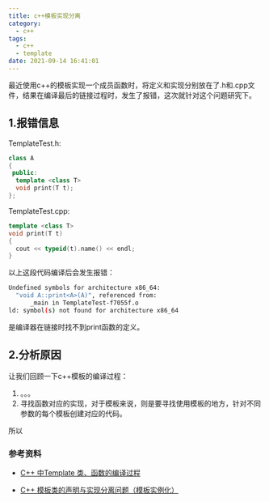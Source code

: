 ```yaml
---
title: c++模板实现分离
category:
  - c++
tags:
  - c++
  - template
date: 2021-09-14 16:41:01
---
```


最近使用c++的模板实现一个成员函数时，将定义和实现分别放在了.h和.cpp文件，结果在编译最后的链接过程时，发生了报错，这次就针对这个问题研究下。
<!-- more -->

## 1.报错信息

TemplateTest.h:

```cpp
class A
{
 public:
  template <class T>
  void print(T t);
};
```

TemplateTest.cpp:

```cpp
template <class T>
void print(T t)
{
  cout << typeid(t).name() << endl;
}
```

以上这段代码编译后会发生报错：

```bash
Undefined symbols for architecture x86_64:
  "void A::print<A>(A)", referenced from:
      _main in TemplateTest-f7055f.o
ld: symbol(s) not found for architecture x86_64
```

是编译器在链接时找不到print函数的定义。

## 2.分析原因

让我们回顾一下c++模板的编译过程：

1. 。。。
2. 寻找函数对应的实现，对于模板来说，则是要寻找使用模板的地方，针对不同参数的每个模板创建对应的代码。

所以

### 参考资料

* [C++ 中Template 类、函数的编译过程](https://blog.csdn.net/xianxjm/article/details/73457412)

* [C++ 模板类的声明与实现分离问题（模板实例化）](https://blog.csdn.net/weixin_40539125/article/details/83375452)
